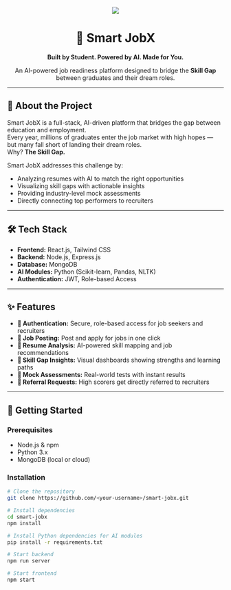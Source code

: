 <!-- Banner -->
<p align="center">
  <img src="https://img.shields.io/badge/Smart%20JobX-AI%20Job%20Readiness%20Platform-8A2BE2?style=for-the-badge&logo=rocket&logoColor=white" />
</p>

<h1 align="center">🚀 Smart JobX</h1>
<p align="center"><b>Built by Student. Powered by AI. Made for You.</b></p>
<p align="center">
An AI-powered job readiness platform designed to bridge the <b>Skill Gap</b> between graduates and their dream roles.
</p>

---

## 🌟 About the Project
Smart JobX is a full-stack, AI-driven platform that bridges the gap between education and employment.  
Every year, millions of graduates enter the job market with high hopes — but many fall short of landing their dream roles.  
Why? **The Skill Gap.**  

Smart JobX addresses this challenge by:
- Analyzing resumes with AI to match the right opportunities  
- Visualizing skill gaps with actionable insights  
- Providing industry-level mock assessments  
- Directly connecting top performers to recruiters  

---

## 🛠 Tech Stack
- **Frontend:** React.js, Tailwind CSS  
- **Backend:** Node.js, Express.js  
- **Database:** MongoDB  
- **AI Modules:** Python (Scikit-learn, Pandas, NLTK)  
- **Authentication:** JWT, Role-based Access  

---

## ✨ Features
- **🔐 Authentication:** Secure, role-based access for job seekers and recruiters  
- **📝 Job Posting:** Post and apply for jobs in one click  
- **📄 Resume Analysis:** AI-powered skill mapping and job recommendations  
- **🧠 Skill Gap Insights:** Visual dashboards showing strengths and learning paths  
- **🧪 Mock Assessments:** Real-world tests with instant results  
- **📧 Referral Requests:** High scorers get directly referred to recruiters  

---

## 🚀 Getting Started

### Prerequisites
- Node.js & npm  
- Python 3.x  
- MongoDB (local or cloud)

### Installation
```bash
# Clone the repository
git clone https://github.com/<your-username>/smart-jobx.git

# Install dependencies
cd smart-jobx
npm install

# Install Python dependencies for AI modules
pip install -r requirements.txt

# Start backend
npm run server

# Start frontend
npm start
